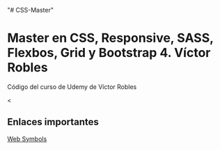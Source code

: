 "# CSS-Master" 
<h1>Master en CSS, Responsive, SASS, Flexbos, Grid y Bootstrap 4. Víctor Robles</h1>

Código del curso de Udemy de Víctor Robles

<<h2>Enlaces importantes</h2>
<a href="https://www.fontsquirrel.com/fonts/web-symbols">Web Symbols</a>